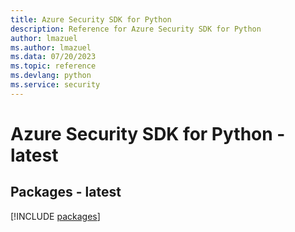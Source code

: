 ```yaml
---
title: Azure Security SDK for Python
description: Reference for Azure Security SDK for Python
author: lmazuel
ms.author: lmazuel
ms.data: 07/20/2023
ms.topic: reference
ms.devlang: python
ms.service: security
---
```

# Azure Security SDK for Python - latest
## Packages - latest
[!INCLUDE [packages](security-index.md)]